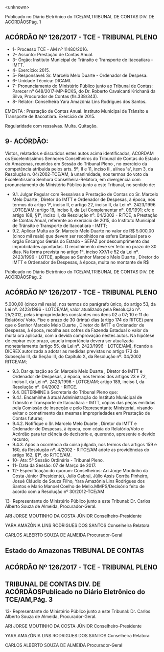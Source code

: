 &lt;unknown&gt;

Publicado  no  Diário Eletrônico do TCE/AM,TRIBUNAL DE CONTAS DIV. DE  ACÓRDÃOSPág. 1

## ACÓRDÃO Nº 126/2017 - TCE - TRIBUNAL PLENO

- 1- Processo TCE - AM nº 11480/2016.
- 2- Assunto: Prestação de Contas Anual.
- 3- Órgão: Instituto Municipal de Trânsito e Transporte de Itacoatiara - IMTT.
- 4- Exercício: 2015.
- 5- Responsável: Sr. Marcelo Melo Duarte - Ordenador de Despesa.
- 6- Unidade Técnica: DICAMI.
- 7- Pronunciamento  do Ministério  Público  junto  ao Tribunal  de Contas: Parecer  nº 648/2017-MP-RCKS,  do  Dr.  Roberto  Cavalcanti  Krichanã  da  Silva,  Procurador  de Contas (fls.338/343).
- 8- Relator: Conselheira Yara Amazônia Lins Rodrigues dos Santos.

EMENTA : Prestação  de  Contas  Anual. Instituto Municipal  de  Trânsito  e  Transporte  de  Itacoatiara. Exercício de 2015.

Regularidade com ressalvas. Multa. Quitação.

## 9- ACÓRDÃO:

Vistos, relatados e discutidos estes autos acima identificados, ACORDAM os Excelentíssimos Senhores Conselheiros do Tribunal de Contas do Estado do Amazonas, reunidos em Sessão do Tribunal Pleno , no exercício da competência atribuída pelos arts. 5º, II e 11, inciso III, alínea 'a', item 3, da Resolução n. 04/2002-TCE/AM, à unanimidade, nos  termos  do  voto  da  Excelentíssima Senhora  Conselheira-Relatora,  em divergência com pronunciamento do Ministério Público junto a este Tribunal, no sentido de:

- 9.1. Julgar Regular com Ressalvas a Prestação de Contas do Sr. Marcelo Melo Duarte , Diretor do IMTT e Ordenador de Despesas, à época, nos termos do artigo 1º, inciso II, e artigo 22, inciso II, da Lei nº. 2423/1996 LOTCE/AM; artigo 18, inciso II, da Lei Complementar nº. 06/1991; c/c o artigo 188,  §1º,  inciso  II,  da  Resolução  nº.  04/2002 -  RITCE,  a Prestação de Contas Anual, referente ao exercício de 2015, do Instituto Municipal de Trânsito e Transporte de Itacoatiara - IMTT;
- 9.2. Aplicar  Multa ao Sr.  Marcelo Melo  Duarte no  valor  de R$  5.000,00 (cinco mil  reais)  que  devem  ser  recolhidos  na  esfera  Estadual  para  o órgão  Encargos  Gerais  do  Estado  -  SEFAZ  por  descumprimento  das improbidades apontadas. O recolhimento deve ser feito no prazo de 30 dias.  Na  forma  prevista  no  artigo  1º,  inciso  XXVI  e  52  da  Lei  nº. 2423/1996 - LOTCE, aplique ao Senhor Marcelo Melo Duarte ,  Diretor do IMTT e Ordenador de Despesas, à época, multa no montante de R$

Publicado  no  Diário Eletrônico do TCE/AM,TRIBUNAL DE CONTAS DIV. DE  ACÓRDÃOSPág. 2

## ACÓRDÃO Nº 126/2017 - TCE - TRIBUNAL PLENO

5.000,00 (cinco mil reais), nos termos do parágrafo único, do artigo 53, da Lei nº. 2423/1996 - LOTCE/AM, valor atualizado pela Resolução nº. 25/2012, pelas impropriedades constantes nos itens 02 a 07; 10 e 11 do Relatório/  Voto. Fixe o prazo de 30 (trinta) dias (artigo 174 do RITCE) para que o Senhor Marcelo Melo Duarte , Diretor do IMTT e Ordenador de Despesas, à época, recolha aos cofres da Fazenda Estadual o valor da  multa  ora  aplicada,  com  a  devida  comprovação  nestes  autos.  Na hipótese de expirar este prazo, aquela importância deverá ser atualizada monetariamente (artigo 55, da Lei  nº. 2423/1996 - LOTCE/AM), ficando a  DICREX  autorizada  a  adotar  as medidas  previstas  no  artigo  173  da Subseção III, da Seção  III, do Capítulo  X,  da Resolução nº. 04/2002  RITCE/AM;

- 9.3. Dar quitação ao Sr. Marcelo Melo Duarte , Diretor do IMTT e Ordenador de Despesas, à época, nos termos dos artigos 23 e 72, inciso I, da Lei nº.  2423/1996  -  LOTCE/AM;  artigo  189,  inciso  I,  da  Resolução  nº. 04/2002 - RITCE.
- 9.4. DETERMINE à Secretaria do Tribunal Pleno que:
- 9.4.1. Encaminhe  à  atual  Administração  do  Instituto Municipal de Trânsito e Transporte de Itacoatiara  -  IMTT, cópias das peças emitidas pela  Comissão  de  Inspeção  e  pelo  Representante  Ministerial,  visando evitar  o  cometimento  das  mesmas  impropriedades  em  Prestação  de Contas futuras;
- 9.4.2. Notifique o Sr. Marcelo  Melo  Duarte , Diretor do IMTT  e Ordenador  de  Despesas,  à  época,  com  cópia  do  Relatório/Voto  e Acórdão para ter ciência do decisório e, querendo, apresente o devido recurso;
- 9.4.3. Após a ocorrência da coisa julgada, nos termos dos artigos 159 e 160,  da  Resolução  nº.  4/2002  -  RITCE/AM  adote  as  providências  do artigo 162, §1º, do RITCE/AM.
- 10-  Ata: 5ª Sessão Ordinária - Tribunal Pleno.
- 11-  Data da Sessão: 07 de Março de 2017.
- 12-  Especificação  do  quorum: Conselheiros: Ari Jorge  Moutinho  da  Costa  Júnior (Presidente), Julio Cabral, Júlio Assis Corrêa Pinheiro, Josué Cláudio de Souza Filho, Yara Amazônia Lins Rodrigues dos Santos e Mario Manoel Coelho de Mello.MMPS/Decisório feito de acordo com a Resolução nº 30/2012-TCE/AM

13-  Representante  do  Ministério  Público  junto  a  este Tribunal: Dr. Carlos  Alberto Souza de Almeida, Procurador-Geral.

ARI JORGE MOUTINHO DA COSTA JÚNIOR Conselheiro-Presidente

YARA AMAZÔNIA LINS RODRIGUES DOS SANTOS Conselheira Relatora

CARLOS ALBERTO SOUZA DE ALMEIDA Procurador-Geral

## Estado do Amazonas TRIBUNAL DE CONTAS

## ACÓRDÃO Nº 126/2017 - TCE - TRIBUNAL PLENO

## TRIBUNAL DE CONTAS DIV. DE  ACÓRDÃOSPublicado  no  Diário Eletrônico do TCE/AM,Pág. 3

13-  Representante  do  Ministério  Público  junto  a  este Tribunal: Dr. Carlos  Alberto Souza de Almeida, Procurador-Geral.

ARI JORGE MOUTINHO DA COSTA JÚNIOR Conselheiro-Presidente

YARA AMAZÔNIA LINS RODRIGUES DOS SANTOS Conselheira Relatora

CARLOS ALBERTO SOUZA DE ALMEIDA Procurador-Geral